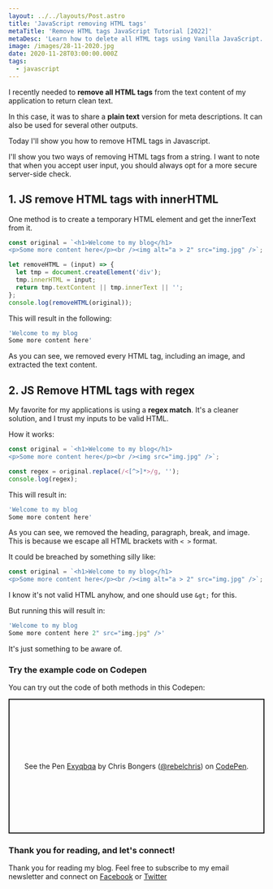 ```yaml
---
layout: ../../layouts/Post.astro
title: 'JavaScript removing HTML tags'
metaTitle: 'Remove HTML tags JavaScript Tutorial [2022]'
metaDesc: 'Learn how to delete all HTML tags using Vanilla JavaScript. See the example code in the Codepen!'
image: /images/28-11-2020.jpg
date: 2020-11-28T03:00:00.000Z
tags:
  - javascript
---
```


I recently needed to **remove all HTML tags** from the text content of my application to return clean text.

In this case, it was to share a **plain text** version for meta descriptions. It can also be used for several other outputs.

Today I'll show you how to remove HTML tags in Javascript.

I'll show you two ways of removing HTML tags from a string.
I want to note that when you accept user input, you should always opt for a more secure server-side check.

## 1. JS remove HTML tags with innerHTML

One method is to create a temporary HTML element and get the innerText from it.

```js
const original = `<h1>Welcome to my blog</h1>
<p>Some more content here</p><br /><img alt="a > 2" src="img.jpg" />`;

let removeHTML = (input) => {
  let tmp = document.createElement('div');
  tmp.innerHTML = input;
  return tmp.textContent || tmp.innerText || '';
};
console.log(removeHTML(original));
```

This will result in the following:

```js
'Welcome to my blog
Some more content here'
```

As you can see, we removed every HTML tag, including an image, and extracted the text content.

## 2. JS Remove HTML tags with regex

My favorite for my applications is using a **regex match**. It's a cleaner solution, and I trust my inputs to be valid HTML.

How it works:

```js
const original = `<h1>Welcome to my blog</h1>
<p>Some more content here</p><br /><img src="img.jpg" />`;

const regex = original.replace(/<[^>]*>/g, '');
console.log(regex);
```

This will result in:

```js
'Welcome to my blog
Some more content here'
```

As you can see, we removed the heading, paragraph, break, and image.
This is because we escape all HTML brackets with `< >` format.

It could be breached by something silly like:

```js
const original = `<h1>Welcome to my blog</h1>
<p>Some more content here</p><br /><img alt="a > 2" src="img.jpg" />`;
```

I know it's not valid HTML anyhow, and one should use `&gt;` for this.

But running this will result in:

```js
'Welcome to my blog
Some more content here 2" src="img.jpg" />'
```

It's just something to be aware of.

### Try the example code on Codepen

You can try out the code of both methods in this Codepen:

<p class="codepen" data-height="265" data-theme-id="dark" data-default-tab="js,result" data-user="rebelchris" data-slug-hash="Exyqbqa" style="height: 265px; box-sizing: border-box; display: flex; align-items: center; justify-content: center; border: 2px solid; margin: 1em 0; padding: 1em;" data-pen-title="Exyqbqa">
  <span>See the Pen <a href="https://codepen.io/rebelchris/pen/Exyqbqa">
  Exyqbqa</a> by Chris Bongers (<a href="https://codepen.io/rebelchris">@rebelchris</a>)
  on <a href="https://codepen.io">CodePen</a>.</span>
</p>
<script async src="https://static.codepen.io/assets/embed/ei.js"></script>

### Thank you for reading, and let's connect!

Thank you for reading my blog. Feel free to subscribe to my email newsletter and connect on [Facebook](https://www.facebook.com/DailyDevTipsBlog) or [Twitter](https://twitter.com/DailyDevTips1)
